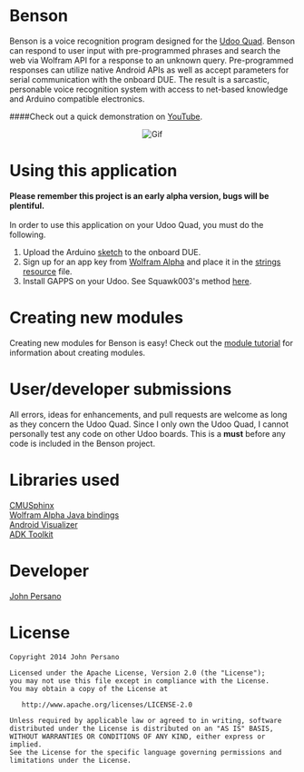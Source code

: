 Benson
=================
Benson is a voice recognition program designed for the [Udoo Quad](http://shop.udoo.org/usa/?___from_store=usa&popup=no). Benson can respond to user input with pre-programmed phrases and search the web via Wolfram API for a response to an unknown query. Pre-programmed responses can utilize native Android APIs as well as accept parameters for serial communication with the onboard DUE. The result is a sarcastic, personable voice recognition system with access to net-based knowledge and Arduino compatible electronics.

####Check out a quick demonstration on [YouTube](http://youtu.be/HjJCI1Hjb2c).

<p align="center">
  <img src="http://i1016.photobucket.com/albums/af284/Turbopwned/bwd6j.gif" alt="Gif"/>
</p>

Using this application
=========
**Please remember this project is an early alpha version, bugs will be plentiful.**<br> 
<br>
In order to use this application on your Udoo Quad, you must do the following.

1. Upload the Arduino [sketch](https://github.com/JohnPersano/Benson/blob/master/arduino/sketches/simple_sketch.ino) to the onboard DUE. 
2. Sign up for an app key from [Wolfram Alpha](https://developer.wolframalpha.com/portal/signin.html) and place it in the [strings resource](https://github.com/JohnPersano/Benson/blob/master/app/src/main/res/values/strings.xml) file.
3. Install GAPPS on your Udoo. See Squawk003's method [here](http://www.udoo.org/forum/install-google-apps-t327-20.html).

Creating new modules
=========
Creating new modules for Benson is easy! Check out the [module tutorial](https://github.com/JohnPersano/Benson/wiki/Creating-a-module-guide) for information about creating modules.

User/developer submissions
=========
All errors, ideas for enhancements, and pull requests are welcome as long as they concern the Udoo Quad. Since I only own the Udoo Quad, I cannot personally test any code on other Udoo boards. This is a **must** before any code is included in the Benson project.

Libraries used
=========
[CMUSphinx](http://cmusphinx.sourceforge.net/wiki/tutorialandroid) <br>
[Wolfram Alpha Java bindings](http://products.wolframalpha.com/api/libraries.html) <br>
[Android Visualizer](https://github.com/felixpalmer/android-visualizer) <br>
[ADK Toolkit](https://github.com/palazzem/adk-toolkit) <br>

Developer
=========
[John Persano](https://plus.google.com/+JohnPersano)

License
=======

    Copyright 2014 John Persano

    Licensed under the Apache License, Version 2.0 (the "License");
    you may not use this file except in compliance with the License.
    You may obtain a copy of the License at

       http://www.apache.org/licenses/LICENSE-2.0

    Unless required by applicable law or agreed to in writing, software
    distributed under the License is distributed on an "AS IS" BASIS,
    WITHOUT WARRANTIES OR CONDITIONS OF ANY KIND, either express or implied.
    See the License for the specific language governing permissions and
    limitations under the License.

